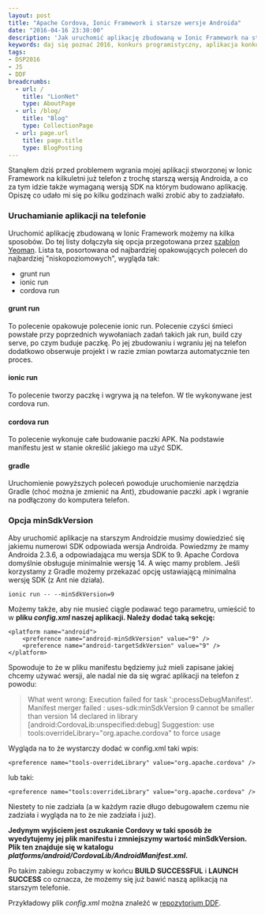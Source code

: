 ```yaml
---
layout: post
title: "Apache Cordova, Ionic Framework i starsze wersje Androida"
date: "2016-04-16 23:30:00"
description: 'Jak uruchomić aplikację zbudowaną w Ionic Framework na starszych wersjach Androida'
keywords: daj się poznać 2016, konkurs programistyczny, aplikacja konkursowa, drug dose framework, aplikacja mobilna, pas pediatryczny, dawkowanie leków, yeoman, ionic framework, generator aplikacji, jasmine, bdd, testowanie aplikacji
tags:
- DSP2016
- JS
- DDF
breadcrumbs:
  - url: /
    title: "LionNet"
    type: AboutPage
  - url: /blog/
    title: "Blog"
    type: CollectionPage
  - url: page.url
    title: page.title
    type: BlogPosting
---
```


Stanąłem dziś przed problemem wgrania mojej aplikacji stworzonej w Ionic Framework
na kilkuletni już telefon z trochę starszą wersją Androida, a co za tym idzie także
wymaganą wersją SDK na którym budowano aplikację. Opiszę co udało mi się po kilku 
godzinach walki zrobić aby to zadziałało.

### Uruchamianie aplikacji na telefonie

Uruchomić aplikację zbudowaną w Ionic Framework możemy na kilka sposobów. Do tej
listy dołączyła się opcja przegotowana przez [szablon Yeoman][1]. 
Lista ta, posortowana od najbardziej opakowujących poleceń do najbardziej 
"niskopoziomowych", wygląda tak:

 * grunt run
 * ionic run
 * cordova run

#### grunt run

To polecenie opakowuje polecenie ionic run. Polecenie czyści śmieci powstałe
przy poprzednich wywołaniach zadań takich jak run, build czy serve, po czym buduje paczkę.
Po jej zbudowaniu i wgraniu jej na telefon dodatkowo obserwuje projekt i w razie 
zmian powtarza automatycznie ten proces.

#### ionic run

To polecenie tworzy paczkę i wgrywa ją na telefon. W tle wykonywane jest cordova run.

#### cordova run

To polecenie wykonuje całe budowanie paczki APK. Na podstawie manifestu jest w 
stanie określić jakiego ma użyć SDK.

#### gradle

Uruchomienie powyższych poleceń powoduje uruchomienie narzędzia Gradle (choć można je 
zmienić na Ant), zbudowanie paczki .apk i wgranie na podłączony do komputera 
telefon.

### Opcja minSdkVersion

Aby uruchomić aplikacje na starszym Androidzie musimy dowiedzieć się jakiemu
numerowi SDK odpowiada wersja Androida. Powiedzmy że mamy Androida 2.3.6, a 
odpowiadająca mu wersja SDK to 9. Apache Cordova domyślnie obsługuje minimalnie
wersję 14. A więc mamy problem. Jeśli korzystamy z Gradle możemy przekazać opcję
ustawiającą minimalna wersję SDK (z Ant nie działa).

    ionic run -- --minSdkVersion=9

Możemy także, aby nie musieć ciągle podawać tego parametru, umieścić to w **pliku
*config.xml* naszej aplikacji. Należy dodać taką sekcję:**

    <platform name="android">
        <preference name="android-minSdkVersion" value="9" />
        <preference name="android-targetSdkVersion" value="9" />
    </platform>

Spowoduje to że w pliku manifestu będziemy już mieli zapisane jakiej chcemy używać
wersji, ale nadal nie da się wgrać aplikacji na telefon z powodu:


> What went wrong:
> Execution failed for task ':processDebugManifest'.
> Manifest merger failed : uses-sdk:minSdkVersion 9 cannot be smaller than version 
> 14 declared in library [android:CordovaLib:unspecified:debug]
> Suggestion: use tools:overrideLibrary="org.apache.cordova" to force usage

Wygląda na to że wystarczy dodać w config.xml taki wpis:

    <preference name="tools-overrideLibrary" value="org.apache.cordova" />

lub taki:

    <preference name="tools:overrideLibrary" value="org.apache.cordova" />

Niestety to nie zadziała (a w każdym razie długo debugowałem czemu nie zadziała 
i wygląda na to że nie zadziała i już).

**Jedynym wyjściem jest oszukanie Cordovy w taki sposób że wyedytujemy jej plik
manifestu i zmniejszymy wartość minSdkVersion. Plik ten znajduje się w katalogu
*platforms/android/CordovaLib/AndroidManifest.xml*.**

Po takim zabiegu zobaczymy w końcu **BUILD SUCCESSFUL** i **LAUNCH SUCCESS** co 
oznacza, że możemy się już bawić naszą aplikacją na starszym telefonie.

Przykładowy plik *config.xml* można znaleźć w [repozytorium DDF](https://github.com/maciejlew/drug-dose-framework).

[1]: /2016/03/03/yeoman-idziemy-na-front.html